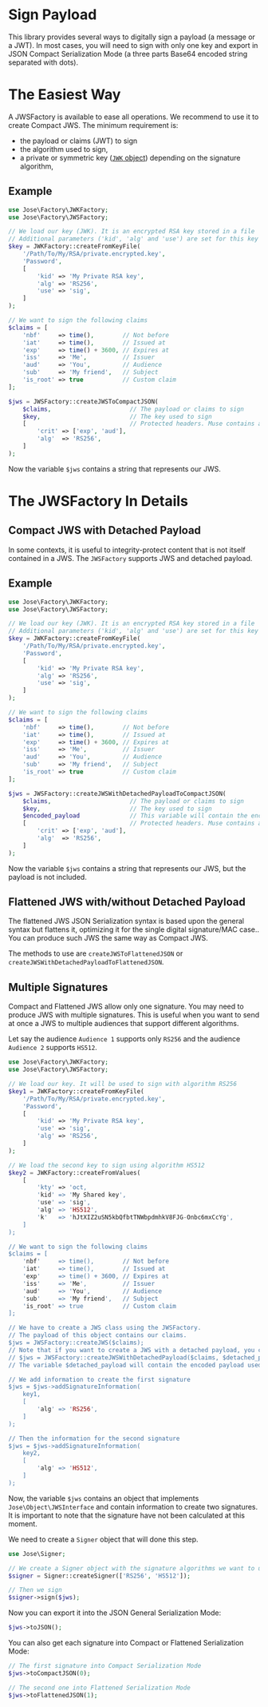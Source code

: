 Sign Payload
============

This library provides several ways to digitally sign a payload (a message or a JWT).
In most cases, you will need to sign with only one key and export in JSON Compact Serialization Mode (a three parts Base64 encoded string separated with dots).

# The Easiest Way

A JWSFactory is available to ease all operations. We recommend to use it to create Compact JWS.
The minimum requirement is:

* the payload or claims (JWT) to sign
* the algorithm used to sign,
* a private or symmetric key ([`JWK` object](../object/jwk.md)) depending on the signature algorithm,

Example
-------

```php
use Jose\Factory\JWKFactory;
use Jose\Factory\JWSFactory;

// We load our key (JWK). It is an encrypted RSA key stored in a file
// Additional parameters ('kid', 'alg' and 'use') are set for this key (not mandatory but recommended).
$key = JWKFactory::createFromKeyFile(
    '/Path/To/My/RSA/private.encrypted.key',
    'Password',
    [
        'kid' => 'My Private RSA key',
        'alg' => 'RS256',
        'use' => 'sig',
    ]
);

// We want to sign the following claims
$claims = [
    'nbf'     => time(),        // Not before
    'iat'     => time(),        // Issued at
    'exp'     => time() + 3600, // Expires at
    'iss'     => 'Me',          // Issuer
    'aud'     => 'You',         // Audience
    'sub'     => 'My friend',   // Subject
    'is_root' => true           // Custom claim
];

$jws = JWSFactory::createJWSToCompactJSON(
    $claims,                      // The payload or claims to sign
    $key,                         // The key used to sign
    [                             // Protected headers. Muse contains at least the algorithm
        'crit' => ['exp', 'aud'],
        'alg'  => 'RS256',
    ]
);
```

Now the variable `$jws` contains a string that represents our JWS.

# The JWSFactory In Details

## Compact JWS with Detached Payload

In some contexts, it is useful to integrity-protect content that is not itself contained in a JWS.
The `JWSFactory` supports JWS and detached payload.

Example
-------

```php
use Jose\Factory\JWKFactory;
use Jose\Factory\JWSFactory;

// We load our key (JWK). It is an encrypted RSA key stored in a file
// Additional parameters ('kid', 'alg' and 'use') are set for this key (not mandatory but recommended).
$key = JWKFactory::createFromKeyFile(
    '/Path/To/My/RSA/private.encrypted.key',
    'Password',
    [
        'kid' => 'My Private RSA key',
        'alg' => 'RS256',
        'use' => 'sig',
    ]
);

// We want to sign the following claims
$claims = [
    'nbf'     => time(),        // Not before
    'iat'     => time(),        // Issued at
    'exp'     => time() + 3600, // Expires at
    'iss'     => 'Me',          // Issuer
    'aud'     => 'You',         // Audience
    'sub'     => 'My friend',   // Subject
    'is_root' => true           // Custom claim
];

$jws = JWSFactory::createJWSWithDetachedPayloadToCompactJSON(
    $claims,                      // The payload or claims to sign
    $key,                         // The key used to sign
    $encoded_payload              // This variable will contain the encoded payload used as input for the signature
    [                             // Protected headers. Muse contains at least the algorithm
        'crit' => ['exp', 'aud'],
        'alg'  => 'RS256',
    ]
);
```

Now the variable `$jws` contains a string that represents our JWS, but the payload is not included.


## Flattened JWS with/without Detached Payload

The flattened JWS JSON Serialization syntax is based upon the general syntax but flattens it, optimizing it for the single digital signature/MAC case..
You can produce such JWS the same way as Compact JWS.

The methods to use are `createJWSToFlattenedJSON` or `createJWSWithDetachedPayloadToFlattenedJSON`.

## Multiple Signatures

Compact and Flattened JWS allow only one signature. You may need to produce JWS with multiple signatures.
This is useful when you want to send at once a JWS to multiple audiences that support different algorithms.

Let say the audience `Audience 1` supports only `RS256` and the audience `Audience 2` supports `HS512`.

```php
use Jose\Factory\JWKFactory;
use Jose\Factory\JWSFactory;

// We load our key. It will be used to sign with algorithm RS256
$key1 = JWKFactory::createFromKeyFile(
    '/Path/To/My/RSA/private.encrypted.key',
    'Password',
    [
        'kid' => 'My Private RSA key',
        'use' => 'sig',
        'alg' => 'RS256',
    ]
);

// We load the second key to sign using algorithm HS512
$key2 = JWKFactory::createFromValues(
    [
        'kty' => 'oct,
        'kid' => 'My Shared key',
        'use' => 'sig',
        'alg' => 'HS512',
        'k'   => 'hJtXIZ2uSN5kbQfbtTNWbpdmhkV8FJG-Onbc6mxCcYg',
    ]
);

// We want to sign the following claims
$claims = [
    'nbf'     => time(),        // Not before
    'iat'     => time(),        // Issued at
    'exp'     => time() + 3600, // Expires at
    'iss'     => 'Me',          // Issuer
    'aud'     => 'You',         // Audience
    'sub'     => 'My friend',   // Subject
    'is_root' => true           // Custom claim
];

// We have to create a JWS class using the JWSFactory.
// The payload of this object contains our claims.
$jws = JWSFactory::createJWS($claims);
// Note that if you want to create a JWS with a detached payload, you can use the following method:
// $jws = JWSFactory::createJWSWithDetachedPayload($claims, $detached_payload);
// The variable $detached_payload will contain the encoded payload used to calculate the signature

// We add information to create the first signature
$jws = $jws->addSignatureInformation(
    key1,
    [
        'alg' => 'RS256',
    ]
);

// Then the information for the second signature
$jws = $jws->addSignatureInformation(
    key2,
    [
        'alg' => 'HS512',
    ]
);
```

Now, the variable `$jws` contains an object that implements `Jose\Object\JWSInterface` and contain information to create two signatures.
It is important to note that the signature have not been calculated at this moment.

We need to create a `Signer` object that will done this step.

```php
use Jose\Signer;

// We create a Signer object with the signature algorithms we want to use
$signer = Signer::createSigner(['RS256', 'HS512']);

// Then we sign
$signer->sign($jws);
```

Now you can export it into the JSON General Serialization Mode:

```php
$jws->toJSON();
```

You can also get each signature into Compact or Flattened Serialization Mode:

```php
// The first signature into Compact Serialization Mode
$jws->toCompactJSON(0);

// The second one into Flattened Serialization Mode
$jws->toFlattenedJSON(1);
```

